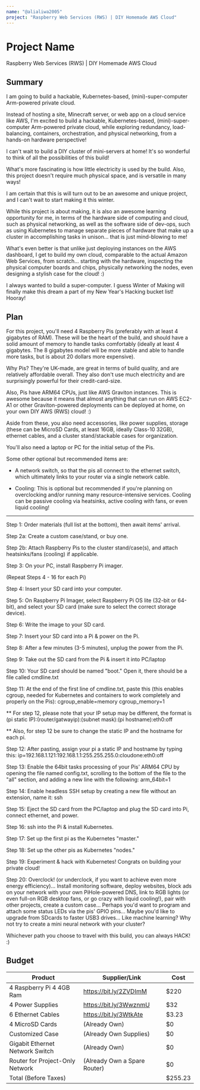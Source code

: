 ```yaml
---
name: "@alialiwa2005"
project: "Raspberry Web Services (RWS) | DIY Homemade AWS Cloud"
---
```


# Project Name
Raspberry Web Services (RWS) | DIY Homemade AWS Cloud
## Summary

I am going to build a hackable, Kubernetes-based, (mini)-super-computer Arm-powered private cloud. 

Instead of hosting a site, Minecraft server, or web app on a cloud service like AWS, 
I'm excited to build a hackable, Kubernetes-based, (mini)-super-computer Arm-powered private cloud, while exploring redundancy, load-balancing, containers, orchestration, and physical networking, from a hands-on hardware perspective!

I can't wait to build a DIY cluster of mini-servers at home! It's so wonderful to think of all the possibilities of this build!

What's more fascinating is how little electricity is used by the build. Also, this project doesn't require much physical space, 
and is versatile in many ways!

I am certain that this is will turn out to be an awesome and unique project, and I can't wait to start making it this winter.

While this project is about making, it is also an awesome learning opportunity for me, in terms of the hardware side of computing and cloud, such as physical networking, as well as the software side of dev-ops, 
such as using Kubernetes to manage separate pieces of hardware that make up a cluster in accomplishing tasks in unison... that is just mind-blowing to me!

What's even better is that unlike just deploying instances on the AWS dashboard, I get to build my own cloud, comparable to the actual Amazon Web Services, from scratch... starting with the hardware, inspecting the physical computer boards and chips, physically networking the nodes, even designing a stylish case for the cloud! :)

I always wanted to build a super-computer. I guess Winter of Making will finally make this dream a part of my New Year's Hacking bucket list! Hooray!

## Plan

For this project, you'll need 4 Raspberry Pis (preferably with at least 4 gigabytes of RAM). 
These will be the heart of the build, and should have a solid amount of memory to handle tasks comfortably (ideally at least 4 gigabytes. 
The 8 gigabytes model will be more stable and able to handle more tasks, but is about 20 dollars more expensive).

Why Pis? They're UK-made, are great in terms of build quality, and are relatively affordable overall. 
They also don't use much electricity and are surprisingly powerful for their credit-card-size.

Also, Pis have ARM64 CPUs, just like AWS Graviton instances. This is awesome because it means that almost anything that can run on AWS EC2-A1 
or other Graviton-powered deployments can be deployed at home, on your own DIY AWS (RWS) cloud! :)

Aside from these, you also need accessories, like power supplies, storage (these can be MicroSD Cards, at least 16GB, ideally Class-10 32GB), ethernet cables, and a cluster stand/stackable cases for organization.

You'll also need a laptop or PC for the initial setup of the Pis.

Some other optional but recommended items are:

- A network switch, so that the pis all connect to the ethernet switch, which ultimately links to your router via a 
single network cable.

- Cooling: This is optional but recommended if you're planning on overclocking and/or running many resource-intensive services. 
  Cooling can be passive cooling via heatsinks, active cooling with fans, or even liquid cooling!

---

Step 1: Order materials (full list at the bottom), then await items' arrival.

Step 2a: Create a custom case/stand, or buy one.

Step 2b: Attach Raspberry Pis to the cluster stand/case(s), and attach heatsinks/fans (cooling) if applicable.

Step 3: On your PC, install Raspberry Pi imager.

(Repeat Steps 4 - 16 for each Pi)

Step 4: Insert your SD card into your computer.

Step 5: On Raspberry Pi Imager, select Raspberry Pi OS lite (32-bit or 64-bit), and select your SD card (make sure to select the correct storage device).

Step 6: Write the image to your SD card.

Step 7: Insert your SD card into a Pi & power on the Pi.

Step 8: After a few minutes (3-5 minutes), unplug the power from the Pi.

Step 9: Take out the SD card from the Pi & insert it into PC/laptop

Step 10: Your SD card should be named "boot." Open it, there should be a file called cmdline.txt

Step 11: At the end of the first line of cmdline.txt, paste this (this enables cgroup, needed for Kubernetes and containers to work 
completely and properly on the Pis): cgroup_enable=memory cgroup_memory=1

** For step 12, please note that your IP setup may be different, the format is (pi static IP):(router/gatwayip):(subnet mask):(pi hostname):eth0:off

** Also, for step 12 be sure to change the static IP and the hostname for each pi.

Step 12: After pasting, assign your pi a static IP and hostname by typing this: ip=192.168.1.121:192.168.1.1:255.255.255.0:cloudone:eth0:off

Step 13: Enable the 64bit tasks processing of your Pis' ARM64 CPU by opening the file named config.txt, scrolling to the bottom of the file to the "all" section, and adding a new line with the following: arm_64bit=1

Step 14: Enable headless SSH setup by creating a new file without an extension, name it: ssh

Step 15: Eject the SD card from the PC/laptop and plug the SD card into Pi, connect ethernet, and power.

Step 16: ssh into the Pi & install Kubernetes.

Step 17: Set up the first pi as the Kubernetes "master."

Step 18: Set up the other pis as Kubernetes "nodes."

Step 19: Experiment & hack with Kubernetes! Congrats on building your private cloud!

Step 20: Overclock! (or underclock, if you want to achieve even more energy efficiency)... 
Install monitoring software, deploy websites, block ads on your network with your own PiHole-powered DNS,
link to RGB lights (or even full-on RGB desktop fans, or go crazy with liquid cooling!), pair with other projects, create a custom case... 
Perhaps you'd want to program and attach some status LEDs via the pis' GPIO pins... Maybe you'd like to upgrade from SDcards to faster USB3 drives...
Like machine learning? Why not try to create a mini neural network with your cluster?

Whichever path you choose to travel with this build, you can always HACK! :)

## Budget

| Product                         | Supplier/Link                         | Cost    |
| ------------------------------- | ------------------------------------- | ------- |
| 4 Raspberry Pi 4 4GB Ram        | https://bit.ly/2ZVDImM                | $220    |
| 4 Power Supplies                | https://bit.ly/3WwznmU                | $32     |
| 6 Ethernet Cables               | https://bit.ly/3WtkAte                | $3.23   |
| 4 MicroSD Cards                 | (Already Own)                         | $0      |
| Customized Case                 | (Already Own Supplies)                | $0      |
| Gigabit Ethernet Network Switch | (Already Own)                         | $0      |
| Router for Project-Only Network | (Already Own a Spare Router)          | $0      |
| Total (Before Taxes)            |                                       | $255.23 |
